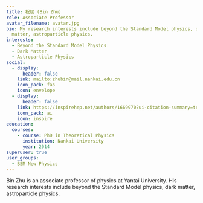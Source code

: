 ```yaml
---
title: 祝斌 (Bin Zhu)
role: Associate Professor
avatar_filename: avatar.jpg
bio: My research interests include beyond the Standard Model physics, dark
  matter, astroparticle physics.
interests:
  - Beyond the Standard Model Physics
  - Dark Matter
  - Astroparticle Physics
social:
  - display:
      header: false
    link: mailto:zhubin@mail.nankai.edu.cn
    icon_pack: fas
    icon: envelope
  - display:
      header: false
    link: https://inspirehep.net/authors/1669970?ui-citation-summary=true
    icon_pack: ai
    icon: inspire
education:
  courses:
    - course: PhD in Theoretical Physics
      institution: Nankai University
      year: 2014
superuser: true
user_groups:
  - BSM New Physics
---
```

Bin Zhu is an associate professor of physics at Yantai University. His research interests include beyond the Standard Model physics, dark matter, astroparticle physics.
